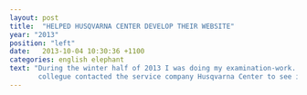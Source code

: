 ```yaml
---
layout: post
title:  "HELPED HUSQVARNA CENTER DEVELOP THEIR WEBSITE"
year: "2013"
position: "left"
date:   2013-10-04 10:30:36 +1100
categories: english elephant
text: "During the winter half of 2013 I was doing my examination-work. Me and my
       collegue contacted the service company Husqvarna Center to see if we could help them establish themselves on the internet. After they had accepted we first started with researching what kind of customers the company had. From what we could gather about the customers we created a 'persona'. The persona was then used to create mockups with the purpose of making the website as easy as possible for the customers to use. Much of the work was focused around finding out what kind of best-practices there are for creating user interfaces."
---
```

